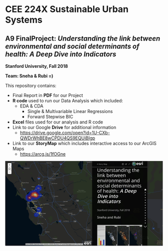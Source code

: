 # CEE 224X Sustainable Urban Systems
## A9 FinalProject: _Understanding the link between environmental and social determinants of health: A Deep Dive into Indicators_

**Stanford University, Fall 2018**

**Team: Sneha & Rubi =)**



This repository contains:
- Final Report in **PDF** for our Project
- **R code** used to run our Data Analysis which included:
    - EDA & CDA
         - Single & Multivariable Linear Regressions 
         - Forward Stepwise BIC
- **Excel** files used for our analysis and R code    
- Link to our Google **Drive** for additional information
    - https://drive.google.com/open?id=1U-CXb-QWDrWhBE8wCPDU4QS9EQUiBIgp
- Link to our **StoryMap** which includes interactive access to our ArcGIS Maps
    - https://arcg.is/1fOGne

![StoryMap1.pgn](StoryMap1.png)


